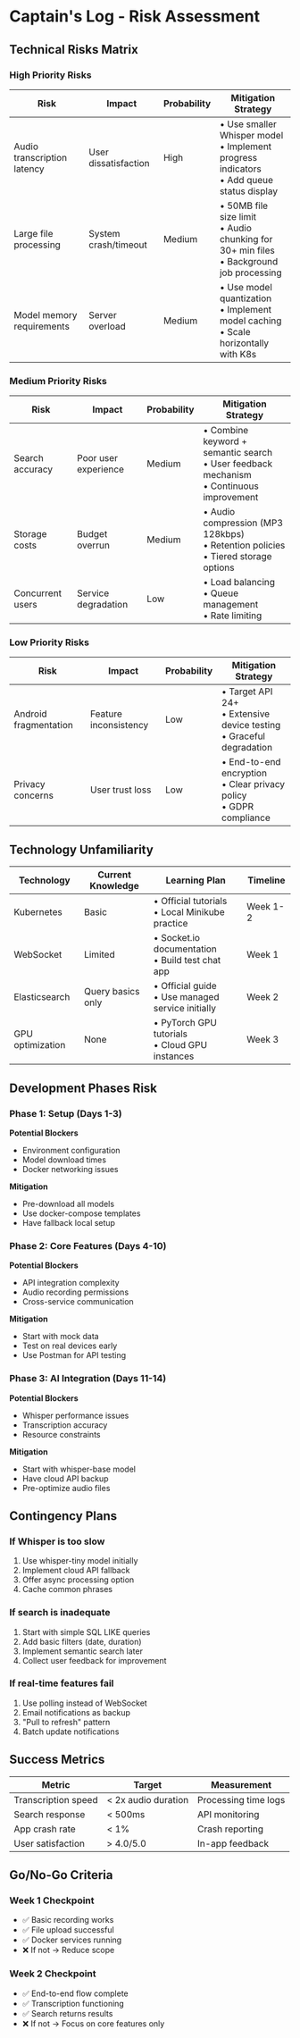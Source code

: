 # Captain's Log - Risk Assessment

## Technical Risks Matrix

### High Priority Risks
| Risk | Impact | Probability | Mitigation Strategy |
|------|--------|-------------|---------------------|
| Audio transcription latency | User dissatisfaction | High | • Use smaller Whisper model<br>• Implement progress indicators<br>• Add queue status display |
| Large file processing | System crash/timeout | Medium | • 50MB file size limit<br>• Audio chunking for 30+ min files<br>• Background job processing |
| Model memory requirements | Server overload | Medium | • Use model quantization<br>• Implement model caching<br>• Scale horizontally with K8s |

### Medium Priority Risks
| Risk | Impact | Probability | Mitigation Strategy |
|------|--------|-------------|---------------------|
| Search accuracy | Poor user experience | Medium | • Combine keyword + semantic search<br>• User feedback mechanism<br>• Continuous improvement |
| Storage costs | Budget overrun | Medium | • Audio compression (MP3 128kbps)<br>• Retention policies<br>• Tiered storage options |
| Concurrent users | Service degradation | Low | • Load balancing<br>• Queue management<br>• Rate limiting |

### Low Priority Risks
| Risk | Impact | Probability | Mitigation Strategy |
|------|--------|-------------|---------------------|
| Android fragmentation | Feature inconsistency | Low | • Target API 24+<br>• Extensive device testing<br>• Graceful degradation |
| Privacy concerns | User trust loss | Low | • End-to-end encryption<br>• Clear privacy policy<br>• GDPR compliance |

## Technology Unfamiliarity

| Technology | Current Knowledge | Learning Plan | Timeline |
|------------|------------------|---------------|----------|
| Kubernetes | Basic | • Official tutorials<br>• Local Minikube practice | Week 1-2 |
| WebSocket | Limited | • Socket.io documentation<br>• Build test chat app | Week 1 |
| Elasticsearch | Query basics only | • Official guide<br>• Use managed service initially | Week 2 |
| GPU optimization | None | • PyTorch GPU tutorials<br>• Cloud GPU instances | Week 3 |

## Development Phases Risk

### Phase 1: Setup (Days 1-3)
**Potential Blockers**
- Environment configuration
- Model download times  
- Docker networking issues

**Mitigation**
- Pre-download all models
- Use docker-compose templates
- Have fallback local setup

### Phase 2: Core Features (Days 4-10)
**Potential Blockers**
- API integration complexity
- Audio recording permissions
- Cross-service communication

**Mitigation**
- Start with mock data
- Test on real devices early
- Use Postman for API testing

### Phase 3: AI Integration (Days 11-14)
**Potential Blockers**
- Whisper performance issues
- Transcription accuracy
- Resource constraints

**Mitigation**
- Start with whisper-base model
- Have cloud API backup
- Pre-optimize audio files

## Contingency Plans

### If Whisper is too slow
1. Use whisper-tiny model initially
2. Implement cloud API fallback
3. Offer async processing option
4. Cache common phrases

### If search is inadequate
1. Start with simple SQL LIKE queries
2. Add basic filters (date, duration)
3. Implement semantic search later
4. Collect user feedback for improvement

### If real-time features fail
1. Use polling instead of WebSocket
2. Email notifications as backup
3. "Pull to refresh" pattern
4. Batch update notifications

## Success Metrics

| Metric | Target | Measurement |
|--------|--------|-------------|
| Transcription speed | < 2x audio duration | Processing time logs |
| Search response | < 500ms | API monitoring |
| App crash rate | < 1% | Crash reporting |
| User satisfaction | > 4.0/5.0 | In-app feedback |

## Go/No-Go Criteria

### Week 1 Checkpoint
- ✅ Basic recording works
- ✅ File upload successful
- ✅ Docker services running
- ❌ If not → Reduce scope

### Week 2 Checkpoint  
- ✅ End-to-end flow complete
- ✅ Transcription functioning
- ✅ Search returns results
- ❌ If not → Focus on core features only
